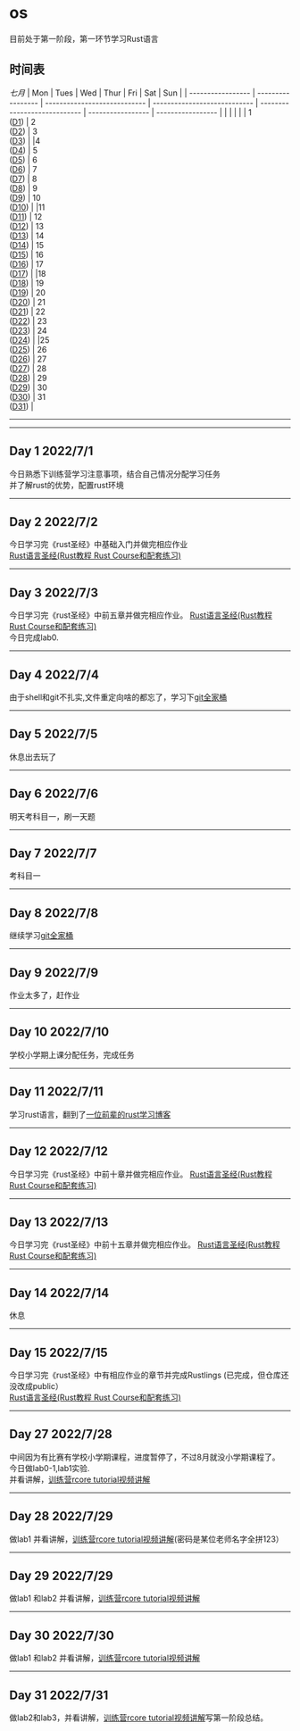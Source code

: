 # os 


目前处于第一阶段，第一环节学习Rust语言

## 时间表

*七月*
| Mon               | Tues              | Wed                          | Thur                         | Fri                          | Sat               | Sun               |
| ----------------- | ----------------- | ---------------------------- | ---------------------------- | ---------------------------- | ----------------- | ----------------- |
|                   |                   |                   |                   | 1 <br> ([D1](#day-1-202271)) | 2 <br> ([D2](#day-2-202272)) | 3 <br> ([D3](#day-3-202273)) | 
|4 <br> ([D4](#day-4-202274)) | 5 <br> ([D5](#day-5-202275)) | 6 <br> ([D6](#day-6-202276)) | 7 <br> ([D7](#day-7-202277)) | 8 <br> ([D8](#day-8-202278))       | 9 <br> ([D9](#day-9-202279))            | 10 <br> ([D10](#day-10-2022710))         | 
|11  <br>  ([D11](#day-11-2022711))             | 12      <br>    ([D12](#day-12-2022712))       | 13    <br>    ([D13](#day-13-2022713))             | 14         <br>    ([D14](#day-14-2020711))        | 15        <br>    ([D15](#day-15-2022715))                    | 16    <br>     ([D16](#day-16-2022716))                       | 17    <br>      ([D17](#day-17-2022717))                       |
|18    <br>    ([D18](#day-18-2020718))            | 19   <br>     ([D19](#day-19-2022719))            | 20   <br>    ([D20](#day-20-2022720))            | 21       <br>    ([D21](#day-21-2022721))         | 22     <br>    ([D22](#day-22-2022722))                         | 23     <br>    ([D23](#day-23-2022723))                         | 24    <br>    ([D24](#day-24-2022724))                        | 
|25      <br>    ([D25](#day-25-2022725))             | 26         <br>    ([D26](#day-26-2022726))           | 27         <br>    ([D27](#day-27-2022727))           | 28       <br>    ([D28](#day-28-2022728))           | 29         <br>    ([D29](#day-29-2022729))                    | 30        <br>    ([D30](#day-30-2022730))                     | 31     <br>    ([D31](#day-31-2022731))                           |

------
------


## Day 1 2022/7/1
今日熟悉下训练营学习注意事项，结合自己情况分配学习任务  
并了解rust的优势，配置rust环境

------
## Day 2 2022/7/2
今日学习完《rust圣经》中基础入门并做完相应作业  
[Rust语言圣经(Rust教程 Rust Course和配套练习)](https://course.rs/about-book.html)  


------
## Day 3 2022/7/3
今日学习完《rust圣经》中前五章并做完相应作业。
[Rust语言圣经(Rust教程 Rust Course和配套练习)](https://course.rs/about-book.html)  
今日完成lab0.  


------  
## Day 4 2022/7/4  
由于shell和git不扎实,文件重定向啥的都忘了，学习下[git全家桶](https://www.bilibili.com/video/BV1x7411H7wa?spm_id_from=333.337.search-card.all.click&vd_source=e4d77f526a0a13adbbe36506bd75e2e8)



------  
## Day 5 2022/7/5
休息出去玩了


------  
## Day 6 2022/7/6


明天考科目一，刷一天题


------  
## Day 7 2022/7/7

考科目一



------  
## Day 8 2022/7/8
继续学习[git全家桶](https://missing-semester-cn.github.io/)



------  
## Day 9 2022/7/9
作业太多了，赶作业



------  
## Day 10 2022/7/10
学校小学期上课分配任务，完成任务




------  
## Day 11 2022/7/11
学习rust语言，翻到了[一位前辈的rust学习博客](https://cherryyang05.github.io/categories/%E7%BC%96%E7%A8%8B%E8%AF%AD%E8%A8%80/Rust/page/2/)





------ 
## Day 12 2022/7/12
今日学习完《rust圣经》中前十章并做完相应作业。
[Rust语言圣经(Rust教程 Rust Course和配套练习)](https://course.rs/about-book.html)




------ 
## Day 13 2022/7/13
今日学习完《rust圣经》中前十五章并做完相应作业。
[Rust语言圣经(Rust教程 Rust Course和配套练习)](https://course.rs/about-book.html)





------ 
## Day 14 2022/7/14
休息



------ 
## Day 15 2022/7/15  
今日学习完《rust圣经》中有相应作业的章节并完成Rustlings (已完成，但仓库还没改成public）     
[Rust语言圣经(Rust教程 Rust Course和配套练习)](https://course.rs/about-book.html)



------ 
## Day 27 2022/7/28  
中间因为有比赛有学校小学期课程，进度暂停了，不过8月就没小学期课程了。  
今日做lab0-1,lab1实验.  
并看讲解，[训练营rcore tutorial视频讲解](https://github.com/LearningOS/rust-based-os-comp2022/blob/main/relatedinfo.md#%E8%AE%AD%E7%BB%83%E8%90%A5rcore-tutorial%E5%92%8Crustlings%E8%A7%86%E9%A2%91%E8%AE%B2%E8%A7%A3)


------ 
## Day 28 2022/7/29  
做lab1 
并看讲解，[训练营rcore tutorial视频讲解](https://github.com/LearningOS/rust-based-os-comp2022/blob/main/relatedinfo.md#%E8%AE%AD%E7%BB%83%E8%90%A5rcore-tutorial%E5%92%8Crustlings%E8%A7%86%E9%A2%91%E8%AE%B2%E8%A7%A3)(密码是某位老师名字全拼123）



------ 
## Day 29 2022/7/29  
做lab1 和lab2 
并看讲解，[训练营rcore tutorial视频讲解](https://github.com/LearningOS/rust-based-os-comp2022/blob/main/relatedinfo.md#%E8%AE%AD%E7%BB%83%E8%90%A5rcore-tutorial%E5%92%8Crustlings%E8%A7%86%E9%A2%91%E8%AE%B2%E8%A7%A3)



------ 
## Day 30 2022/7/30 
做lab1 和lab2
并看讲解，[训练营rcore tutorial视频讲解](https://github.com/LearningOS/rust-based-os-comp2022/blob/main/relatedinfo.md#%E8%AE%AD%E7%BB%83%E8%90%A5rcore-tutorial%E5%92%8Crustlings%E8%A7%86%E9%A2%91%E8%AE%B2%E8%A7%A3)




------ 
## Day 31 2022/7/31 
做lab2和lab3，并看讲解，[训练营rcore tutorial视频讲解](https://github.com/LearningOS/rust-based-os-comp2022/blob/main/relatedinfo.md#%E8%AE%AD%E7%BB%83%E8%90%A5rcore-tutorial%E5%92%8Crustlings%E8%A7%86%E9%A2%91%E8%AE%B2%E8%A7%A3)写第一阶段总结。
